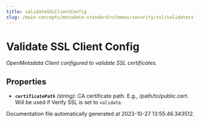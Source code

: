 ```yaml
---
title: validateSSLClientConfig
slug: /main-concepts/metadata-standard/schemas/security/ssl/validatesslclientconfig
---
```


# Validate SSL Client Config

*OpenMetadata Client configured to validate SSL certificates.*

## Properties

- **`certificatePath`** *(string)*: CA certificate path. E.g., /path/to/public.cert. Will be used if Verify SSL is set to `validate`.


Documentation file automatically generated at 2023-10-27 13:55:46.343512.
